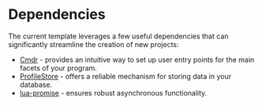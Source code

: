 # Dependencies

The current template leverages a few useful dependencies that can significantly streamline the creation of new projects:

- [Cmdr](https://github.com/evaera/Cmdr) - provides an intuitive way to set up user entry points for the main facets of your program.
- [ProfileStore](https://github.com/MadStudioRoblox/ProfileStore) - offers a reliable mechanism for storing data in your database.
- [lua-promise](https://github.com/evaera/roblox-lua-promise) - ensures robust asynchronous functionality.